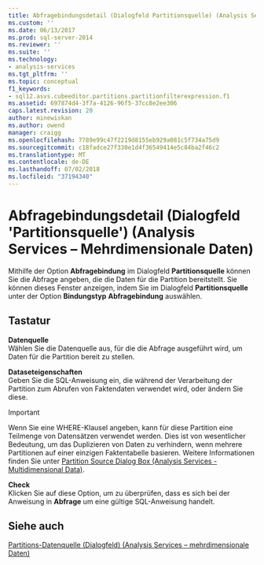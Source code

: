 ```yaml
---
title: Abfragebindungsdetail (Dialogfeld Partitionsquelle) (Analysis Services – mehrdimensionale Daten) | Microsoft-Dokumentation
ms.custom: ''
ms.date: 06/13/2017
ms.prod: sql-server-2014
ms.reviewer: ''
ms.suite: ''
ms.technology:
- analysis-services
ms.tgt_pltfrm: ''
ms.topic: conceptual
f1_keywords:
- sql12.asvs.cubeeditor.partitions.partitionfilterexpression.f1
ms.assetid: 697874d4-3f7a-4126-96f5-37cc8e2ee306
caps.latest.revision: 20
author: minewiskan
ms.author: owend
manager: craigg
ms.openlocfilehash: 7789e99c47f2219d8155eb929a081c5f734a75d9
ms.sourcegitcommit: c18fadce27f330e1d4f36549414e5c84ba2f46c2
ms.translationtype: MT
ms.contentlocale: de-DE
ms.lasthandoff: 07/02/2018
ms.locfileid: "37194340"
---
```

# <a name="query-binding-detail-partition-source-dialog-box-analysis-services---multidimensional-data"></a>Abfragebindungsdetail (Dialogfeld 'Partitionsquelle') (Analysis Services – Mehrdimensionale Daten)
  Mithilfe der Option **Abfragebindung** im Dialogfeld **Partitionsquelle** können Sie die Abfrage angeben, die die Daten für die Partition bereitstellt. Sie können dieses Fenster anzeigen, indem Sie im Dialogfeld **Partitionsquelle** unter der Option **Bindungstyp** **Abfragebindung** auswählen.  
  
## <a name="options"></a>Tastatur  
 **Datenquelle**  
 Wählen Sie die Datenquelle aus, für die die Abfrage ausgeführt wird, um Daten für die Partition bereit zu stellen.  
  
 **Dataseteigenschaften**  
 Geben Sie die SQL-Anweisung ein, die während der Verarbeitung der Partition zum Abrufen von Faktendaten verwendet wird, oder ändern Sie diese.  
  
> [!IMPORTANT]  
>  Wenn Sie eine WHERE-Klausel angeben, kann für diese Partition eine Teilmenge von Datensätzen verwendet werden. Dies ist von wesentlicher Bedeutung, um das Duplizieren von Daten zu verhindern, wenn mehrere Partitionen auf einer einzigen Faktentabelle basieren. Weitere Informationen finden Sie unter [Partition Source Dialog Box &#40;Analysis Services - Multidimensional Data&#41;](partition-source-dialog-box-analysis-services-multidimensional-data.md).  
  
 **Check**  
 Klicken Sie auf diese Option, um zu überprüfen, dass es sich bei der Anweisung in **Abfrage** um eine gültige SQL-Anweisung handelt.  
  
## <a name="see-also"></a>Siehe auch  
 [Partitions-Datenquelle (Dialogfeld) &#40;Analysis Services – mehrdimensionale Daten&#41;](partition-source-dialog-box-analysis-services-multidimensional-data.md)  
  
  
